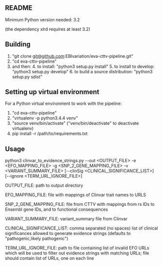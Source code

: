 ## README ##

Minimum Python version needed: 3.2

(the dependency xlrd requires at least 3.2)

Building
-------
1. "git clone git@github.com:EBIvariation/eva-cttv-pipeline.git"
2. "cd eva-cttv-pipeline"
3. and then:
	4. to install: "python3 setup.py install"
	5. to install to develop: "python3 setup.py develop"
	6. to build a source distribution: "python3 setup.py sdist"

Setting up virtual environment
-------
For a Python virtual environment to work with the pipeline:

1. "cd eva-cttv-pipeline"
2. "virtualenv -p python3.4.4 venv"
3. "source venv/bin/activate" ("venv/bin/deactivate" to deactivate virtualenv)
4. pip install -r /path/to/requirements.txt

Usage
-------

python3 clinvar_to_evidence_strings.py --out \<OUTPUT_FILE\> -e \<EFO_MAPPING_FILE\> -g \<SNP_2_GENE_MAPPING_FILE\> -v \<VARIANT_SUMMARY_FILE\> [--clinSig \<CLINICAL_SIGNIFICANCE_LIST\>] [--ignore \<TERM_URL_IGNORE_FILE\>]

OUTPUT_FILE: path to output directory

EFO_MAPPING_FILE: file with mappings of Clinvar trait names to URLS

SNP_2_GENE_MAPPING_FILE: file from CTTV with mappings from rs IDs to Ensembl gene IDs, and to functional consequences

VARIANT_SUMMARY_FILE: variant_summary file from Clinvar

CLINICAL_SIGNIFICANCE_LIST: comma separated (no spaces) list of clinical significances allowed to generate evidence strings (defaults to "pathogenic,likely pathogenic")

TERM_URL_IGNORE_FILE: path to file containing list of invalid EFO URLs which will be used to filter out evidence strings with matching URLs; file should contain list of URLs, one on each line
